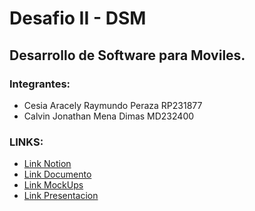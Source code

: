 # Desafio II - DSM
## Desarrollo de Software para Moviles.

### Integrantes:
- Cesia Aracely Raymundo Peraza RP231877
- Calvin Jonathan Mena Dimas MD232400


### LINKS:
- [Link Notion]()
- [Link Documento]()
- [Link MockUps]()
- [Link Presentacion]()
